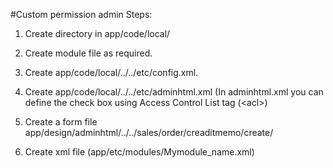 #Custom permission admin
Steps:

1. Create directory  in app/code/local/

2. Create module file as required.

3. Create app/code/local/../../etc/config.xml.

4. Create app/code/local/../../etc/adminhtml.xml
(In adminhtml.xml you can define the check box using Access Control List tag (&lt;acl&gt;)

5. Create a form file app/design/adminhtml/../../sales/order/creaditmemo/create/

6. Create xml file (app/etc/modules/Mymodule_name.xml)
